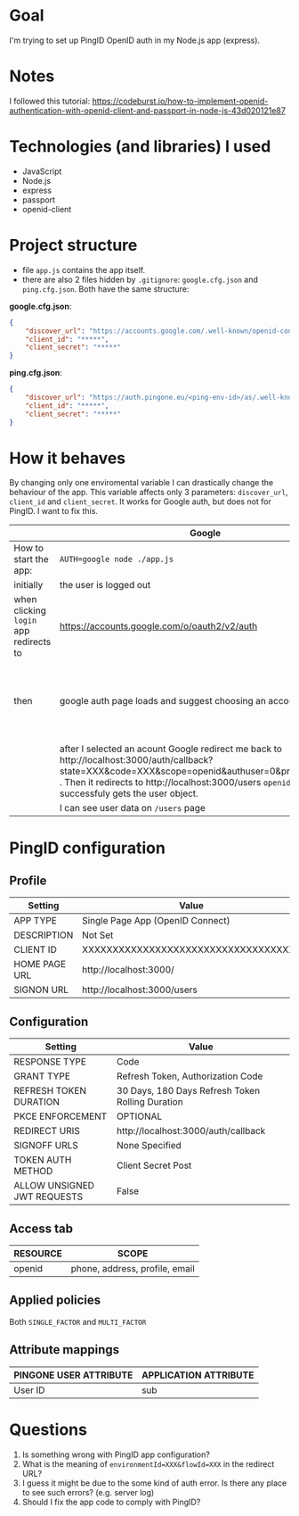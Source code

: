 # Goal
I'm trying to set up PingID OpenID auth in my Node.js app (express).

# Notes
I followed this tutorial: https://codeburst.io/how-to-implement-openid-authentication-with-openid-client-and-passport-in-node-js-43d020121e87

# Technologies (and libraries) I used
- JavaScript 
- Node.js
- express
- passport
- openid-client

# Project structure
- file `app.js` contains the app itself.
- there are also 2 files hidden by `.gitignore`: `google.cfg.json` and `ping.cfg.json`. Both have the same structure:

**google.cfg.json**:
```json
{
    "discover_url": "https://accounts.google.com/.well-known/openid-configuration",
    "client_id": "*****",
    "client_secret": "*****"
}
```

**ping.cfg.json**:
```json
{
    "discover_url": "https://auth.pingone.eu/<ping-env-id>/as/.well-known/openid-configuration",
    "client_id": "*****",
    "client_secret": "*****"
}
```

# How it behaves

By changing only one enviromental variable I can drastically change the behaviour of the app. This variable affects only 3 parameters: `discover_url`, `client_id` and `client_secret`.
It works for Google auth, but does not for PingID. I want to fix this.

|                                        | Google                                                                                                                                                                                                                                                   | PingID                                                                                                                                                                              |
|----------------------------------------|----------------------------------------------------------------------------------------------------------------------------------------------------------------------------------------------------------------------------------------------------------|-------------------------------------------------------------------------------------------------------------------------------------------------------------------------------------|
| How to start the app:                  | `AUTH=google node ./app.js`                                                                                                                                                                                                                              | `AUTH=ping node ./app.js`                                                                                                                                                           |
| initially                              | the user is logged out                                                                                                                                                                                                                                   | the user is logged out                                                                                                                                                              |
| when clicking `login` app redirects to | https://accounts.google.com/o/oauth2/v2/auth                                                                                                                                                                                                             | https://auth.pingone.eu/{env-id}/as/authorize                                                                                                                                       |
| then                                   | google auth page loads and suggest choosing an account to use                                                                                                                                                                                            | it redirects to http://localhost:3000/users?environmentId=XXX&flowId=XXX (http://localhost:3000/users is `SIGNON URL` from ping app configuration) I can not see any error messages |
|                                        | after I selected an acount Google redirect me back to http://localhost:3000/auth/callback?state=XXX&code=XXX&scope=openid&authuser=0&prompt=consent . Then it redirects to http://localhost:3000/users `openid-client` successfuly gets the user object. | `openid-client` can not recognize any user data from this URL and works as if I did not log in                                                                                      |
|                                        | I can see user data on `/users` page                                                                                                                                                                                                                     | -                                                                                                                                                                                   |

# PingID configuration

## Profile
| Setting       | Value                                |
|---------------|--------------------------------------|
| APP TYPE      | Single Page App (OpenID Connect)     |
| DESCRIPTION   | Not Set                              |
| CLIENT ID     | XXXXXXXXXXXXXXXXXXXXXXXXXXXXXXXXXXXX |
| HOME PAGE URL | http://localhost:3000/               |
| SIGNON URL    | http://localhost:3000/users          |

## Configuration    
| Setting                     | Value                                            |
|-----------------------------|--------------------------------------------------|
| RESPONSE TYPE               | Code                                             |
| GRANT TYPE                  | Refresh Token, Authorization Code                |
| REFRESH TOKEN DURATION      | 30 Days, 180 Days Refresh Token Rolling Duration |
| PKCE ENFORCEMENT            | OPTIONAL                                         |
| REDIRECT URIS               | http://localhost:3000/auth/callback              |
| SIGNOFF URLS                | None Specified                                   |
| TOKEN AUTH METHOD           | Client Secret Post                               |
| ALLOW UNSIGNED JWT REQUESTS | False                                            |

## Access tab
| RESOURCE | SCOPE                          |
|----------|--------------------------------|
| openid   | phone, address, profile, email |

## Applied policies
Both `SINGLE_FACTOR` and `MULTI_FACTOR`

## Attribute mappings

| PINGONE USER ATTRIBUTE | APPLICATION ATTRIBUTE |
|------------------------|-----------------------|
| User ID                | sub                   |



# Questions

1) Is something wrong with PingID app configuration?
2) What is the meaning of `environmentId=XXX&flowId=XXX` in the redirect URL?
3) I guess it might be due to the some kind of auth error. Is there any place to see such errors? (e.g. server log)
4) Should I fix the app code to comply with PingID?